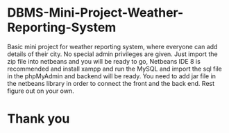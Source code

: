 # DBMS-Mini-Project-Weather-Reporting-System
Basic mini project for weather reporting system, where everyone can add details of their city. No special admin privileges are given. 
Just import the zip file into netbeans and you will be ready to go, Netbeans IDE 8 is recommended and install xampp and run the MySQL and import the sql file in the phpMyAdmin and backend will be ready.
You need to add jar file in the netbeans library in order to connect the front and the back end.
Rest figure out on your own.
# Thank you

